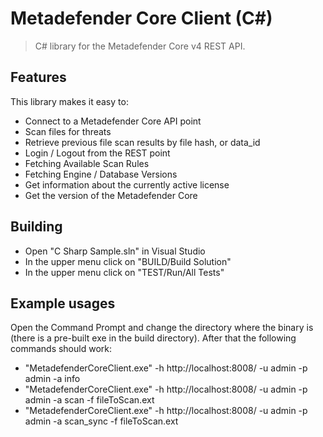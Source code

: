 
# Metadefender Core Client (C#)
> C# library for the Metadefender Core v4 REST API.


## Features

This library makes it easy to:
* Connect to a Metadefender Core API point
* Scan files for threats
* Retrieve previous file scan results by file hash, or data_id
* Login / Logout from the REST point
* Fetching Available Scan Rules
* Fetching Engine / Database Versions
* Get information about the currently active license
* Get the version of the Metadefender Core

## Building
* Open "C Sharp Sample.sln" in Visual Studio
* In the upper menu click on "BUILD/Build Solution"
* In the upper menu click on "TEST/Run/All Tests"

## Example usages

Open the Command Prompt and change the directory where the binary is (there is a pre-built exe in the build directory). After that the following commands should work:
* "MetadefenderCoreClient.exe" -h http://localhost:8008/ -u admin -p admin -a info
* "MetadefenderCoreClient.exe" -h http://localhost:8008/ -u admin -p admin -a scan -f fileToScan.ext
* "MetadefenderCoreClient.exe" -h http://localhost:8008/ -u admin -p admin -a scan_sync -f fileToScan.ext

